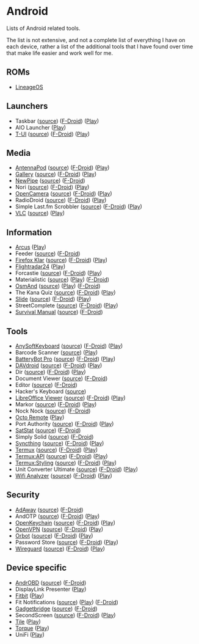 # Android

Lists of Android related tools.

The list is not extensive, and not a complete list of everything I have on each
device, rather a list of the additional tools that I have found over time that
make life easier and work well for me.

## ROMs

- [LineageOS](https://lineageos.org/)

## Launchers

- Taskbar
  ([source](https://github.com/farmerbb/Taskbar))
  ([F-Droid](https://f-droid.org/packages/com.farmerbb.taskbar/))
  ([Play](https://play.google.com/store/apps/details?id=com.farmerbb.taskbar))
- AIO Launcher
  ([Play](https://play.google.com/store/apps/details?id=ru.execbit.aiolauncher))
- [T-UI](https://forum.xda-developers.com/android/apps-games/t-ui-terminal-console-launcher-t3146288/post61606911#post61606911)
  ([source](https://github.com/fAndreuzzi/TUI-ConsoleLauncher))
  ([F-Droid](https://f-droid.org/packages/ohi.andre.consolelauncher/))
  ([Play](https://play.google.com/store/apps/details?id=ohi.andre.consolelauncher))

## Media

- [AntennaPod](https://antennapod.org/)
  ([source](https://github.com/antennapod/AntennaPod))
  ([F-Droid](https://f-droid.org/packages/de.danoeh.antennapod/))
  ([Play](https://play.google.com/store/apps/details?id=de.danoeh.antennapod))
- [Gallery](https://simplemobiletools.github.io/)
  ([source](https://github.com/SimpleMobileTools/Simple-Gallery<Paste>))
  ([F-Droid](https://f-droid.org/packages/com.simplemobiletools.gallery/))
  ([Play](https://play.google.com/store/apps/details?id=com.simplemobiletools.gallery.pro))
- [NewPipe](https://newpipe.schabi.org/)
  ([source](https://github.com/TeamNewPipe/NewPipe))
  ([F-Droid](https://f-droid.org/packages/org.schabi.newpipe/))
- Nori
  ([source](https://github.com/tjg1/nori))
  ([F-Droid](https://f-droid.org/packages/io.github.tjg1.nori/))
  ([Play](https://play.google.com/store/apps/details?id=io.github.tjg1.nori))
- [OpenCamera](https://opencamera.sourceforge.io/)
  ([source](https://sourceforge.net/p/opencamera/code/ci/master/tree/))
  ([F-Droid](https://f-droid.org/en/packages/net.sourceforge.opencamera/))
  ([Play](https://play.google.com/store/apps/details?id=net.sourceforge.opencamera))
- RadioDroid
  ([source](https://github.com/segler-alex/RadioDroid))
  ([F-Droid](https://f-droid.org/en/packages/net.programmierecke.radiodroid2/))
  ([Play](https://play.google.com/store/apps/details?id=net.programmierecke.radiodroid2))
- Simple Last.fm Scrobbler
  ([source](https://github.com/tgwizard/sls))
  ([F-Droid](https://f-droid.org/packages/com.adam.aslfms/))
  ([Play](https://play.google.com/store/apps/details?id=com.adam.aslfms))
- [VLC](https://www.videolan.org/)
  ([source](https://code.videolan.org/videolan/vlc-android))
  ([Play](https://play.google.com/store/apps/details?id=org.videolan.vlc))

## Information

- [Arcus](http://arcusweather.com/)
  ([Play](https://play.google.com/store/apps/details?id=com.arcusweather.darksky))
- Feeder
  ([source](https://gitlab.com/spacecowboy/Feeder))
  ([F-Droid](https://f-droid.org/packages/com.nononsenseapps.feeder/))
- [Firefox Klar](https://www.mozilla.org/en-GB/firefox/mobile/)
  ([source](https://github.com/mozilla-mobile/focus-android))
  ([F-Droid](https://f-droid.org/en/packages/org.mozilla.klar/))
  ([Play](https://play.google.com/store/apps/details?id=org.mozilla.focus))
- [Flightradar24](https://www.flightradar24.com)
  ([Play](https://play.google.com/store/apps/details?id=com.flightradar24free))
- Forcastie
  ([source](https://github.com/martykan/forecastie))
  ([F-Droid](https://f-droid.org/packages/cz.martykan.forecastie/))
  ([Play](https://play.google.com/store/apps/details?id=com.casticalabs.forecastie))
- Materialistic
  ([source](https://github.com/hidroh/materialistic))
  ([Play](https://play.google.com/store/apps/details?id=io.github.hidroh.materialistic))
  ([F-Droid](https://f-droid.org/en/packages/io.github.hidroh.materialistic/))
- [OsmAnd](https://osmand.net/)
  ([source](https://github.com/osmandapp/Osmand))
  ([Play](https://play.google.com/store/apps/details?id=net.osmand))
  ([F-Droid](https://f-droid.org/en/packages/net.osmand.plus/))
- The Kana Quiz
  ([source](https://github.com/theblackwidower/KanaQuiz))
  ([F-Droid](https://f-droid.org/packages/com.noprestige.kanaquiz/))
  ([Play](https://play.google.com/store/apps/details?id=com.noprestige.kanaquiz))
- [Slide](https://www.reddit.com/r/slideforreddit)
  ([source](https://github.com/ccrama/Slide))
  ([F-Droid](https://f-droid.org/packages/me.ccrama.redditslide/))
  ([Play](https://play.google.com/store/apps/details?id=me.ccrama.redditslide))
- StreetComplete
  ([source](https://github.com/westnordost/StreetComplete))
  ([F-Droid](https://f-droid.org/packages/de.westnordost.streetcomplete/))
  ([Play](https://play.google.com/store/apps/details?id=de.westnordost.streetcomplete))
- [Survival Manual](https://survivalmanual.github.io/)
  ([source](https://github.com/ligi/SurvivalManual))
  ([F-Droid](https://f-droid.org/packages/org.ligi.survivalmanual/))

## Tools

- [AnySoftKeyboard](http://anysoftkeyboard.github.io/)
  ([source](https://github.com/AnySoftKeyboard/AnySoftKeyboard))
  ([F-Droid](https://f-droid.org/packages/com.menny.android.anysoftkeyboard/<Paste>))
  ([Play](https://play.google.com/store/apps/details?id=com.menny.android.anysoftkeyboard))
- Barcode Scanner
  ([source](https://github.com/zxing/zxing))
  ([Play](https://play.google.com/store/apps/details?id=com.google.zxing.client.android))
- [BatteryBot Pro](https://www.batterybot.info/)
  ([source](https://github.com/darshan-/Battery-Indicator-Pro))
  ([F-Droid](https://f-droid.org/en/packages/com.darshancomputing.BatteryIndicatorPro/))
  ([Play](https://play.google.com/store/apps/details?id=com.darshancomputing.BatteryIndicatorPro))
- [DAVdroid](https://www.davdroid.com/)
  ([source](https://gitlab.com/bitfireAT/davdroid))
  ([F-Droid](https://f-droid.org/en/packages/at.bitfire.davdroid/))
  ([Play](https://play.google.com/store/apps/details?id=at.bitfire.davdroid))
- Dir
  ([source](https://github.com/veniosg/Dir))
  ([F-Droid](https://f-droid.org/packages/com.veniosg.dir/))
  ([Play](https://play.google.com/store/apps/details?id=com.veniosg.dir))
- Document Viewer
  ([source](https://github.com/PrivacyApps/document-viewer))
  ([F-Droid](https://f-droid.org/packages/org.sufficientlysecure.viewer/))
- Editor
  ([source](https://github.com/billthefarmer/editor))
  ([F-Droid](https://f-droid.org/packages/org.billthefarmer.editor/))
- Hacker's Keyboard
  ([source](https://github.com/klausw/hackerskeyboard))
- [LibreOffice Viewer](https://www.libreoffice.org/download/android-viewer/)
  ([source](https://cgit.freedesktop.org/libreoffice/core/tree))
  ([F-Droid](https://f-droid.org/en/packages/org.documentfoundation.libreoffice/))
  ([Play](https://play.google.com/store/apps/details?id=org.documentfoundation.libreoffice))
- Markor
  ([source](https://github.com/gsantner/markor))
  ([F-Droid](https://f-droid.org/packages/net.gsantner.markor/))
  ([Play](https://play.google.com/store/apps/details?id=net.gsantner.markor))
- Nock Nock
  ([source](https://github.com/afollestad/nock-nock))
  ([F-Droid](https://f-droid.org/packages/com.afollestad.nocknock/))
- [Octo Remote](https://sites.google.com/view/octoremote/home)
  ([Play](https://play.google.com/store/apps/details?id=com.kabacon.octoremote))
- Port Authority
  ([source](https://github.com/aaronjwood/PortAuthority))
  ([F-Droid](https://f-droid.org/packages/com.aaronjwood.portauthority/))
  ([Play](https://play.google.com/store/apps/details?id=com.aaronjwood.portauthority.free))
- [SatStat](http://mvglasow.github.io/satstat/index.html)
  ([source](https://github.com/mvglasow/satstat))
  ([F-Droid](https://f-droid.org/packages/com.vonglasow.michael.satstat/))
- Simply Solid
  ([source](https://github.com/enricocid/Simply-Solid))
  ([F-Droid](https://f-droid.org/packages/com.enrico.earthquake/))
- [Syncthing](https://syncthing.net)
  ([source](https://github.com/syncthing/syncthing-android))
  ([F-Droid](https://f-droid.org/en/packages/com.nutomic.syncthingandroid/))
  ([Play](https://play.google.com/store/apps/details?id=com.nutomic.syncthingandroid))
- [Termux](https://termux.com/)
  ([source](https://github.com/termux/termux-app))
  ([F-Droid](https://f-droid.org/packages/com.termux/))
  ([Play](https://play.google.com/store/apps/details?id=com.termux))
- [Termux:API](https://termux.com/)
  ([source](https://github.com/termux/termux-api))
  ([F-Droid](https://f-droid.org/en/packages/com.termux.api/))
  ([Play](https://play.google.com/store/apps/details?id=com.termux.api))
- [Termux:Styling](https://termux.com/)
  ([source](https://github.com/termux/termux-styling))
  ([F-Droid](https://f-droid.org/en/packages/com.termux.styling/))
  ([Play](https://play.google.com/store/apps/details?id=com.termux.styling))
- Unit Converter Ultimate
  ([source](https://github.com/physphil/UnitConverterUltimate))
  ([F-Droid](https://f-droid.org/packages/com.physphil.android.unitconverterultimate/))
  ([Play](https://play.google.com/store/apps/details?id=com.physphil.android.unitconverterultimate))
- [Wifi Analyzer](https://vremsoftwaredevelopment.github.io/WiFiAnalyzer/)
  ([source](https://github.com/VREMSoftwareDevelopment/WifiAnalyzer))
  ([F-Droid](https://f-droid.org/packages/com.vrem.wifianalyzer/))
  ([Play](https://play.google.com/store/apps/details?id=com.vrem.wifianalyzer))

## Security

- [AdAway](https://adaway.org/)
  ([source](https://github.com/AdAway/AdAway))
  ([F-Droid](https://f-droid.org/packages/org.adaway/))
- AndOTP
  ([source](https://github.com/andOTP/andOTP))
  ([F-Droid](https://f-droid.org/packages/org.shadowice.flocke.andotp/))
  ([Play](https://play.google.com/store/apps/details?id=org.shadowice.flocke.andotp))
- [OpenKeychain](https://www.openkeychain.org/)
  ([source](https://github.com/open-keychain/open-keychain))
  ([F-Droid](https://f-droid.org/packages/org.sufficientlysecure.keychain/))
  ([Play](https://play.google.com/store/apps/details?id=org.sufficientlysecure.keychain))
- [OpenVPN](http://ics-openvpn.blinkt.de/)
  ([source](https://github.com/schwabe/ics-openvpn))
  ([F-Droid](https://f-droid.org/packages/de.blinkt.openvpn/))
  ([Play](https://play.google.com/store/apps/details?id=de.blinkt.openvpn))
- [Orbot](https://guardianproject.info/apps/orbot/)
  ([source](https://gitweb.torproject.org/orbot.git))
  ([F-Droid](https://guardianproject.info/fdroid/))
  ([Play](https://play.google.com/store/apps/details?id=org.torproject.android))
- Password Store
  ([source](https://github.com/zeapo/Android-Password-Store))
  ([F-Droid](https://f-droid.org/packages/com.zeapo.pwdstore/))
  ([Play](https://play.google.com/store/apps/details?id=com.zeapo.pwdstore))
- [Wireguard](https://www.wireguard.com/)
  ([source](https://git.zx2c4.com/wireguard-android))
  ([F-Droid](https://f-droid.org/en/packages/com.wireguard.android/))
  ([Play](https://play.google.com/store/apps/details?id=com.wireguard.android))

## Device specific

- [AndrOBD](https://github.com/fr3ts0n/AndrOBD/wiki)
  ([source](https://github.com/fr3ts0n/AndrOBD))
  ([F-Droid](https://f-droid.org/packages/com.fr3ts0n.ecu.gui.androbd/))
- DisplayLink Presenter
  ([Play](https://play.google.com/store/apps/details?id=com.displaylink.presenter))
- [Fitbit](https://fitbit.com)
  ([Play](https://play.google.com/store/apps/details?id=com.fitbit.FitbitMobile))
- Fit Notifications
  ([source](https://github.com/abhijitvalluri/fitnotifications))
  ([Play](https://play.google.com/store/apps/details?id=com.abhijitvalluri.android.fitnotifications))
  ([F-Droid](https://f-droid.org/packages/com.abhijitvalluri.android.fitnotifications/))
- [Gadgetbridge](https://gadgetbridge.org/)
  ([source](https://github.com/Freeyourgadget/Gadgetbridge))
  ([F-Droid](https://f-droid.org/en/packages/nodomain.freeyourgadget.gadgetbridge/))
- SecondScreen
  ([source](https://github.com/farmerbb/SecondScreen))
  ([F-Droid](https://f-droid.org/packages/com.farmerbb.secondscreen.free/))
  ([Play](https://play.google.com/store/apps/details?id=com.farmerbb.secondscreen.free))
- [Tile](https://www.thetileapp.com)
  ([Play](https://play.google.com/store/apps/details?id=com.thetileapp.tile))
- [Torque](https://torque-bhp.com/)
  ([Play](https://play.google.com/store/apps/details?id=org.prowl.torque))
- UniFi
  ([Play](https://play.google.com/store/apps/details?id=com.ubnt.easyunifi))
